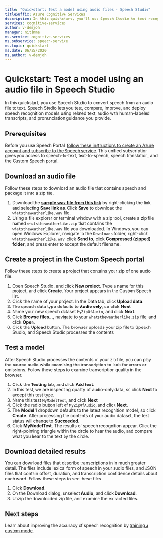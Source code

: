 ```yaml
---
title: "Quickstart: Test a model using audio files - Speech Studio"
titleSuffix: Azure Cognitive Services
description: In this quickstart, you'll use Speech Studio to test recognition of speech in an audio file.
services: cognitive-services
author: v-demjoh
manager: nitinme
ms.service: cognitive-services
ms.subservice: speech-service
ms.topic: quickstart
ms.date: 06/25/2020
ms.author: v-demjoh
---
```


# Quickstart: Test a model using an audio file in Speech Studio

In this quickstart, you use Speech Studio to convert speech from an audio file to text. Speech Studio lets you test, compare, improve, and deploy speech recognition models using related text, audio with human-labeled transcripts, and pronunciation guidance you provide.

## Prerequisites

Before you use Speech Portal, [follow these instructions to create an Azure account and subscribe to the Speech service](../how-to-custom-speech.md#set-up-your-azure-account). This unified subscription gives you access to speech-to-text, text-to-speech, speech translation, and the Custom Speech portal.

## Download an audio file

Follow these steps to download an audio file that contains speech and package it into a zip file.

1. Download the **[sample wav file from this link](https://raw.githubusercontent.com/Azure-Samples/cognitive-services-speech-sdk/f9807b1079f3a85f07cbb6d762c6b5449d536027/samples/cpp/windows/console/samples/whatstheweatherlike.wav)** by right-clicking the link and selecting **Save link as**. Click **Save** to download the `whatstheweatherlike.wav` file.
2. Using a file explorer or terminal window with a zip tool, create a zip file named `whatstheweatherlike.zip` that contains the `whatstheweatherlike.wav` file you downloaded. In Windows, you can open Windows Explorer, navigate to the `Downloads` folder, right-click `whatstheweatherliike.wav`, click **Send to**, click **Compressed (zipped) folder**, and press enter to accept the default filename.

## Create a project in the Custom Speech portal

Follow these steps to create a project that contains your zip of one audio file.

1. Open [Speech Studio](https://speech.microsoft.com/), and click **New project**. Type a name for this project, and click **Create**. Your project appears in the Custom Speech list.
2. Click the name of your project. In the Data tab, click **Upload data**.
3. The speech data type defaults to **Audio only**, so click **Next**.
4. Name your new speech dataset `MyZipOfAudio`, and click **Next**.
5. Click **Browse files...**, navigate to your `whatstheweatherlike.zip` file, and click **Open**.
6. Click the **Upload** button. The browser uploads your zip file to Speech Studio, and Speech Studio processes the contents.

## Test a model

After Speech Studio processes the contents of your zip file, you can play the source audio while examining the transcription to look for errors or omissions. Follow these steps to examine transcription quality in the browser.

1. Click the **Testing** tab, and click **Add test**.
2. In this test, we are inspecting quality of audio-only data, so click **Next** to accept this test type.
3. Name this test `MyModelTest`, and click **Next**.
4. Click the radio button left of `MyZipOfAudio`, and click **Next**.
5. The **Model 1** dropdown defaults to the latest recognition model, so click **Create**. After processing the contents of your audio dataset, the test status will change to **Succeeded**.
6. Click **MyModelTest**. The results of speech recognition appear. Click the right-pointing triangle within the circle to hear the audio, and compare what you hear to the text by the circle.

## Download detailed results

You can download files that describe transcriptions in in much greater detail. The files include lexical form of speech in your audio files, and JSON files that contain offset, duration, and transcription confidence details about each word. Follow these steps to see these files.

1. Click **Download**.
2. On the Download dialog, unselect **Audio**, and click **Download**.
3. Unzip the downloaded zip file, and examine the extracted files.

## Next steps

Learn about improving the accuracy of speech recognition by [training a custom model](../how-to-custom-speech-test-and-train.md).